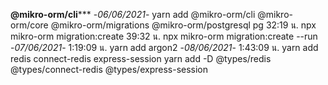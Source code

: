 ****@mikro-orm/cli******* 
    -*06/06/2021*-
        yarn add @mikro-orm/cli @mikro-orm/core @mikro-orm/migrations @mikro-orm/postgresql pg
        32:19 น. npx mikro-orm migration:create
        39:32 น. npx mikro-orm migration:create --run
    -*07/06/2021*-
        1:19:09 น. yarn add argon2
    -*08/06/2021*-
        1:43:09 น. yarn add redis connect-redis express-session
                        yarn add -D @types/redis @types/connect-redis @types/express-session
                        


